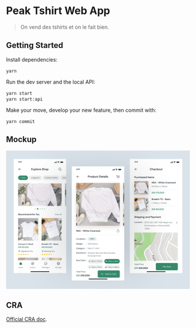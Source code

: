 # Peak Tshirt Web App

> On vend des tshirts et on le fait bien.

## Getting Started

Install dependencies:

```shell
yarn
```

Run the dev server and the local API:

```shell
yarn start
yarn start:api
```

Make your move, develop your new feature, then commit with:

```shell
yarn commit
```

## Mockup

![Mockup](./docs/mockup.png)

## CRA

[Official CRA doc](./docs/CRA.md).
